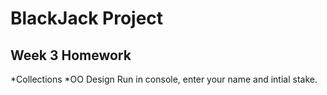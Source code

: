 # BlackJack Project

## Week 3 Homework
*Collections
*OO Design
Run in console, enter your name and intial stake.
